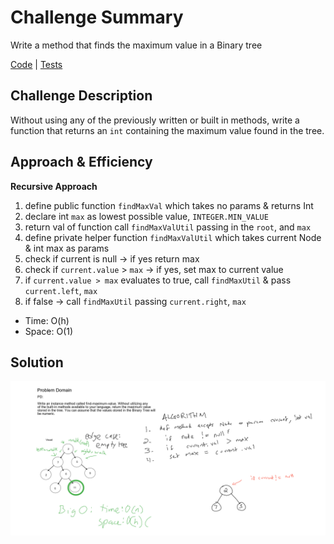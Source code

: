 # Challenge Summary
Write a method that finds the maximum value in a Binary tree

[Code](../../../../../challenge401/src/main/java/datastructures/tree/BinaryTree.java) |
[Tests](../../../../../challenge401/src/test/java/datastructures/FindMaxValTest.java)

## Challenge Description
Without using any of the previously written or built in methods, write a function that
returns an `int` containing the maximum value found in the tree.

## Approach & Efficiency
**Recursive Approach**
1. define public function `findMaxVal` which takes no params & returns Int
2. declare int `max` as lowest possible value, `INTEGER.MIN_VALUE`
3. return val of function call `findMaxValUtil` passing in the `root`, and `max`
4. define private helper function `findMaxValUtil` which takes current Node & int max as params
5. check if current is null -> if yes return max
6. check if `current.value` > `max` -> if yes, set max to current value
7. if `current.value > max` evaluates to true, call `findMaxUtil` & pass `current.left`, `max`
8. if false -> call `findMaxUtil` passing `current.right`, `max`

- Time: O(h)
- Space: O(1)

## Solution
![whiteboard](../Challenge16.png)